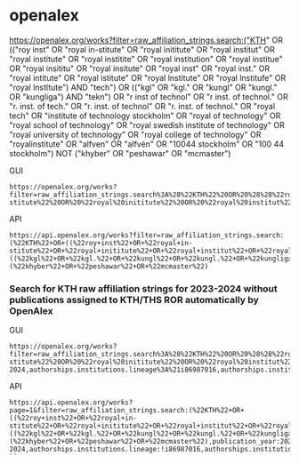 # openalex

https://openalex.org/works?filter=raw_affiliation_strings.search:("KTH" OR (("roy inst" OR "royal in-stitute" OR "royal inititute" OR "royal institut" OR "royal institute" OR "royal institite" OR "royal institution" OR "royal institue" OR "royal insititu" OR "royal insitute" OR "royal inst" OR "royal inst." OR "royal intitute" OR "royal istitute" OR "royal lnstitute" OR "royal lnstitufe" OR "royal lnstltute") AND "tech") OR (("kgl" OR "kgl." OR "kungl" OR "kungl." OR "kungliga") AND "tekn") OR "r inst of technol" OR "r inst. of technol." OR "r. inst. of tech." OR "r. inst. of technol" OR "r. inst. of technol." OR "royal tech" OR "institute of technology stockholm" OR "royal of technology" OR "royal school of technology" OR "royal swedish institute of technology" OR "royal university of technology" OR "royal college of technology" OR "royalinstitute" OR "alfven" OR "alfvén" OR "10044 stockholm" OR "100 44 stockholm") NOT ("khyber" OR "peshawar" OR "mcmaster")


GUI
```
https://openalex.org/works?filter=raw_affiliation_strings.search%3A%28%22KTH%22%20OR%20%28%28%22roy%20inst%22%20OR%20%22royal%20in-stitute%22%20OR%20%22royal%20inititute%22%20OR%20%22royal%20institut%22%20OR%20%22royal%20institute%22%20OR%20%22royal%20institite%22%20OR%20%22royal%20institution%22%20OR%20%22royal%20institue%22%20OR%20%22royal%20insititu%22%20OR%20%22royal%20insitute%22%20OR%20%22royal%20inst%22%20OR%20%22royal%20inst.%22%20OR%20%22royal%20intitute%22%20OR%20%22royal%20istitute%22%20OR%20%22royal%20lnstitute%22%20OR%20%22royal%20lnstitufe%22%20OR%20%22royal%20lnstltute%22%29%20AND%20%22tech%22%29%20OR%20%28%28%22kgl%22%20OR%20%22kgl.%22%20OR%20%22kungl%22%20OR%20%22kungl.%22%20OR%20%22kungliga%22%29%20AND%20%22tekn%22%29%20OR%20%22r%20inst%20of%20technol%22%20OR%20%22r%20inst.%20of%20technol.%22%20OR%20%22r.%20inst.%20of%20tech.%22%20OR%20%22r.%20inst.%20of%20technol%22%20OR%20%22r.%20inst.%20of%20technol.%22%20OR%20%22royal%20tech%22%20OR%20%22institute%20of%20technology%20stockholm%22%20OR%20%22royal%20of%20technology%22%20OR%20%22royal%20school%20of%20technology%22%20OR%20%22royal%20swedish%20institute%20of%20technology%22%20OR%20%22royal%20university%20of%20technology%22%20OR%20%22royal%20college%20of%20technology%22%20OR%20%22royalinstitute%22%20OR%20%22alfven%22%20OR%20%22alfv%C3%A9n%22%20OR%20%2210044%20stockholm%22%20OR%20%22100%2044%20stockholm%22%29%20NOT%20%28%22khyber%22%20OR%20%22peshawar%22%20OR%20%22mcmaster%22%29
```
API
```
https://api.openalex.org/works?filter=raw_affiliation_strings.search:(%22KTH%22+OR+((%22roy+inst%22+OR+%22royal+in-stitute%22+OR+%22royal+inititute%22+OR+%22royal+institut%22+OR+%22royal+institute%22+OR+%22royal+institite%22+OR+%22royal+institution%22+OR+%22royal+institue%22+OR+%22royal+insititu%22+OR+%22royal+insitute%22+OR+%22royal+inst%22+OR+%22royal+inst.%22+OR+%22royal+intitute%22+OR+%22royal+istitute%22+OR+%22royal+lnstitute%22+OR+%22royal+lnstitufe%22+OR+%22royal+lnstltute%22)+AND+%22tech%22)+OR+((%22kgl%22+OR+%22kgl.%22+OR+%22kungl%22+OR+%22kungl.%22+OR+%22kungliga%22)+AND+%22tekn%22)+OR+%22r+inst+of+technol%22+OR+%22r+inst.+of+technol.%22+OR+%22r.+inst.+of+tech.%22+OR+%22r.+inst.+of+technol%22+OR+%22r.+inst.+of+technol.%22+OR+%22royal+tech%22+OR+%22institute+of+technology+stockholm%22+OR+%22royal+of+technology%22+OR+%22royal+school+of+technology%22+OR+%22royal+swedish+institute+of+technology%22+OR+%22royal+university+of+technology%22+OR+%22royal+college+of+technology%22+OR+%22royalinstitute%22+OR+%22alfven%22+OR+%22alfv%C3%A9n%22+OR+%2210044+stockholm%22+OR+%22100+44+stockholm%22)+NOT+(%22khyber%22+OR+%22peshawar%22+OR+%22mcmaster%22)
```
### Search for KTH raw affiliation strings for 2023-2024 without publications assigned to KTH/THS ROR automatically by OpenAlex

GUI
```
https://openalex.org/works?filter=raw_affiliation_strings.search%3A%28%22KTH%22%20OR%20%28%28%22roy%20inst%22%20OR%20%22royal%20in-stitute%22%20OR%20%22royal%20inititute%22%20OR%20%22royal%20institut%22%20OR%20%22royal%20institute%22%20OR%20%22royal%20institite%22%20OR%20%22royal%20institution%22%20OR%20%22royal%20institue%22%20OR%20%22royal%20insititu%22%20OR%20%22royal%20insitute%22%20OR%20%22royal%20inst%22%20OR%20%22royal%20inst.%22%20OR%20%22royal%20intitute%22%20OR%20%22royal%20istitute%22%20OR%20%22royal%20lnstitute%22%20OR%20%22royal%20lnstitufe%22%20OR%20%22royal%20lnstltute%22%29%20AND%20%22tech%22%29%20OR%20%28%28%22kgl%22%20OR%20%22kgl.%22%20OR%20%22kungl%22%20OR%20%22kungl.%22%20OR%20%22kungliga%22%29%20AND%20%22tekn%22%29%20OR%20%22r%20inst%20of%20technol%22%20OR%20%22r%20inst.%20of%20technol.%22%20OR%20%22r.%20inst.%20of%20tech.%22%20OR%20%22r.%20inst.%20of%20technol%22%20OR%20%22r.%20inst.%20of%20technol.%22%20OR%20%22royal%20tech%22%20OR%20%22institute%20of%20technology%20stockholm%22%20OR%20%22royal%20of%20technology%22%20OR%20%22royal%20school%20of%20technology%22%20OR%20%22royal%20swedish%20institute%20of%20technology%22%20OR%20%22royal%20university%20of%20technology%22%20OR%20%22royal%20college%20of%20technology%22%20OR%20%22royalinstitute%22%20OR%20%22alfven%22%20OR%20%22alfv%C3%A9n%22%20OR%20%2210044%20stockholm%22%20OR%20%22100%2044%20stockholm%22%29%20NOT%20%28%22khyber%22%20OR%20%22peshawar%22%20OR%20%22mcmaster%22%29,publication_year%3A2023-2024,authorships.institutions.lineage%3A%21i86987016,authorships.institutions.lineage%3A%21i4210147696&page=1
```
API
```
https://api.openalex.org/works?page=1&filter=raw_affiliation_strings.search:(%22KTH%22+OR+((%22roy+inst%22+OR+%22royal+in-stitute%22+OR+%22royal+inititute%22+OR+%22royal+institut%22+OR+%22royal+institute%22+OR+%22royal+institite%22+OR+%22royal+institution%22+OR+%22royal+institue%22+OR+%22royal+insititu%22+OR+%22royal+insitute%22+OR+%22royal+inst%22+OR+%22royal+inst.%22+OR+%22royal+intitute%22+OR+%22royal+istitute%22+OR+%22royal+lnstitute%22+OR+%22royal+lnstitufe%22+OR+%22royal+lnstltute%22)+AND+%22tech%22)+OR+((%22kgl%22+OR+%22kgl.%22+OR+%22kungl%22+OR+%22kungl.%22+OR+%22kungliga%22)+AND+%22tekn%22)+OR+%22r+inst+of+technol%22+OR+%22r+inst.+of+technol.%22+OR+%22r.+inst.+of+tech.%22+OR+%22r.+inst.+of+technol%22+OR+%22r.+inst.+of+technol.%22+OR+%22royal+tech%22+OR+%22institute+of+technology+stockholm%22+OR+%22royal+of+technology%22+OR+%22royal+school+of+technology%22+OR+%22royal+swedish+institute+of+technology%22+OR+%22royal+university+of+technology%22+OR+%22royal+college+of+technology%22+OR+%22royalinstitute%22+OR+%22alfven%22+OR+%22alfv%C3%A9n%22+OR+%2210044+stockholm%22+OR+%22100+44+stockholm%22)+NOT+(%22khyber%22+OR+%22peshawar%22+OR+%22mcmaster%22),publication_year:2023-2024,authorships.institutions.lineage:!i86987016,authorships.institutions.lineage:!i4210147696
``
